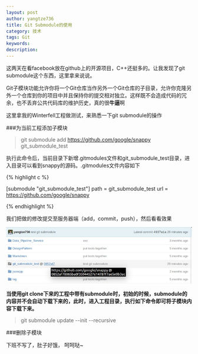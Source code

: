 ```yaml
---
layout: post
author: yangtze736
title: Git Submodule的使用
category: 技术
tags: Git
keywords: 
description: 
---
```


这两天在看facebook放在github上的开源项目，C++还挺多的。让我发现了git submodule这个东西，这里拿来说说。

Git子模块功能允许你将一个Git仓库当作另外一个Git仓库的子目录，允许你克隆另外一个仓库到你的项目中并且保持你的提交相对独立。这样既不会造成代码的冗余，也不丢弃公共代码库的维护历史，真的很**牛逼**啊

这里拿我的Winterfell工程做测试，来熟悉一下git submodule的操作

###为当前工程添加子模块

> git submodule add https://github.com/google/snappy git_submodule_test

执行此命令后，当前目录下新增.gitmodules文件和git_submodule_test目录，进入目录可以看到snappy的源码。.gitmodules文件内容如下

<!-- more -->

{% highlight c %}

[submodule "git_submodule_test"]
	path = git_submodule_test
	url = https://github.com/google/snappy

{% endhighlight %}

我们把做的修改提交至服务器端（add，commit，push），然后看看效果

![1](/public/img/git-submodule.png)

**当使用git clone下来的工程中带有submodule时，初始的时候，submodule的内容并不会自动下载下来的，此时，进入工程目录，执行如下命令即可将子模块内容下载下来。**

> git submodule update --init --recursive


###删除子模块

下班不写了，肚子好饿， 呵呵哒~

